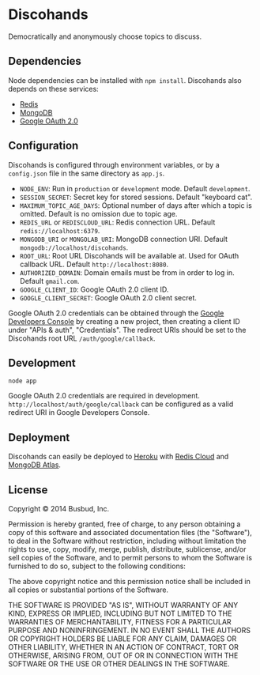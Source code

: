 # Discohands

Democratically and anonymously choose topics to discuss.

## Dependencies

Node dependencies can be installed with `npm install`. Discohands also
depends on these services:

 - [Redis](http://redis.io)
 - [MongoDB](http://www.mongodb.org)
 - [Google OAuth 2.0](http://console.developers.google.com)

## Configuration

Discohands is configured through environment variables, or by a
`config.json` file in the same directory as `app.js`.

 - `NODE_ENV`: Run in `production` or `development` mode. Default
   `development`.
 - `SESSION_SECRET`: Secret key for stored sessions. Default "keyboard
   cat".
 - `MAXIMUM_TOPIC_AGE_DAYS`: Optional number of days after which a topic is omitted. Default is no omission due to topic age.   
 - `REDIS_URL` or `REDISCLOUD_URL`: Redis connection URL. Default
   `redis://localhost:6379`.
 - `MONGODB_URI` or `MONGOLAB_URI`: MongoDB connection URI. Default
   `mongodb://localhost/discohands`.
 - `ROOT_URL`: Root URL Discohands will be available at. Used for OAuth
   callback URL. Default `http://localhost:8080`.
 - `AUTHORIZED_DOMAIN`: Domain emails must be from in order to log in.
   Default `gmail.com`.
 - `GOOGLE_CLIENT_ID`: Google OAuth 2.0 client ID.
 - `GOOGLE_CLIENT_SECRET`: Google OAuth 2.0 client secret.

Google OAuth 2.0 credentials can be obtained through the [Google
Developers Console](http://console.developers.google.com) by creating a
new project, then creating a client ID under "APIs & auth",
"Credentials". The redirect URIs should be set to the Discohands root
URL `/auth/google/callback`.

## Development

```
node app
```

Google OAuth 2.0 credentials are required in development.
`http://localhost/auth/google/callback` can be configured as a valid
redirect URI in Google Developers Console.

## Deployment

Discohands can easily be deployed to [Heroku](http://heroku.com) with
[Redis Cloud](https://addons.heroku.com/rediscloud) and
[MongoDB Atlas](https://www.mongodb.com/cloud/atlas).

## License

Copyright © 2014 Busbud, Inc.

Permission is hereby granted, free of charge, to any person obtaining a copy
of this software and associated documentation files (the "Software"), to deal
in the Software without restriction, including without limitation the rights
to use, copy, modify, merge, publish, distribute, sublicense, and/or sell
copies of the Software, and to permit persons to whom the Software is
furnished to do so, subject to the following conditions:

The above copyright notice and this permission notice shall be included in
all copies or substantial portions of the Software.

THE SOFTWARE IS PROVIDED "AS IS", WITHOUT WARRANTY OF ANY KIND, EXPRESS OR
IMPLIED, INCLUDING BUT NOT LIMITED TO THE WARRANTIES OF MERCHANTABILITY,
FITNESS FOR A PARTICULAR PURPOSE AND NONINFRINGEMENT. IN NO EVENT SHALL THE
AUTHORS OR COPYRIGHT HOLDERS BE LIABLE FOR ANY CLAIM, DAMAGES OR OTHER
LIABILITY, WHETHER IN AN ACTION OF CONTRACT, TORT OR OTHERWISE, ARISING FROM,
OUT OF OR IN CONNECTION WITH THE SOFTWARE OR THE USE OR OTHER DEALINGS IN
THE SOFTWARE.
